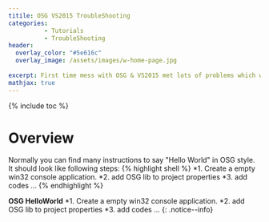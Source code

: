 ```yaml
---
titile: OSG VS2015 TroubleShooting
categories: 
          - Tutorials
          - TroubleShooting
header:
  overlay_color: "#5e616c"
  overlay_image: /assets/images/w-home-page.jpg
  
excerpt: First time mess with OSG & VS2015 met lots of problems which were really tricky, I decide to write this information, hope it can help others.
mathjax: true
---
```


{% include toc %}


# Overview
Normally you can find many instructions to say "Hello World" in OSG style.  
It should look like following steps:
{% highlight shell %}
*1. Create a empty win32 console application.
*2. add OSG lib to project properties
*3. add codes
... 
{% endhighlight %}

**OSG HelloWorld**
*1. Create a empty win32 console application.
*2. add OSG lib to project properties
*3. add codes
... 
{: .notice--info}

